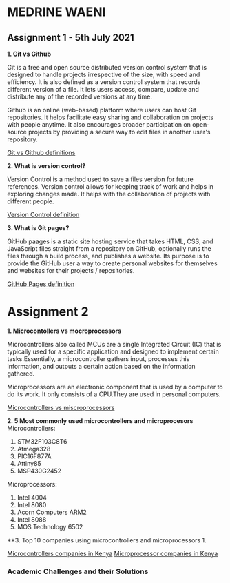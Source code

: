# MEDRINE WAENI 
## Assignment 1 - 5th July 2021
**1. Git vs Github**

Git is a free and open source distributed version control system that is designed to handle projects irrespective of the size, with speed and efficiency. It is also defined as a version control system that records different version of a file. It lets users access, compare, update and distribute any of the recorded versions at any time.

Github is an online (web-based) platform where users can host Git repositories. It helps facilitate easy sharing and collaboration on projects with people anytime. It also encourages broader participation on open-source projects by providing a secure way to edit files in another user's repository.

[Git vs Github definitions](https://www.freecodecamp.org/news/git-and-github-overview/)

**2. What is version control?**

Version Control is a method used to save a files version for future references.
Version control allows for keeping track of work and helps in exploring changes made. It helps with the collaboration of projects with different people.

[Version Control definition](https://ourcodingclub.github.io/tutorials/git/)

**3. What is Git pages?**

GitHub paages is a static site hosting service that takes HTML, CSS, and JavaScript files straight from a repository on GitHub, optionally runs the files through a build process, and publishes a website. Its purpose is to provide the GitHub user a way to create personal websites for themselves and websites for their projects / repositories.

[GitHub Pages definition](https://docs.github.com/en/pages/getting-started-with-github-pages/about-github-pages)

# Assignment 2
**1. Microcontollers vs mocroprocessors**

Microcontrollers also called MCUs are a single Integrated Circuit (IC) that is typically used for a specific application and designed to implement certain tasks.Essentially, a microcontroller gathers input, processes this information, and outputs a certain action based on the information gathered.

Microprocessors are an electronic component that is used by a computer to do its work. It only consists of a CPU.They are used in personal computers.

[Microcontrollers vs miscroprocessors](https://www.guru99.com/difference-between-microprocessor-and-microcontroller.html)

**2. 5 Most commonly used microcontrollers and microprocesors**
Microcontrollers:
1. STM32F103C8T6
2. Atmega328
3. PIC16F877A
4. Attiny85
5. MSP430G2452

Microprocessors:
1. Intel 4004
2. Intel 8080
3. Acorn Computers ARM2
4. Intel 8088
5. MOS Technology 6502

**3. Top 10 companies using microcontrollers and microprocessors
1. 

[Microcontrollers companies in Kenya]()
[Microprocessor companies in Kenya](https://biznakenya.com/the-top-10-ict-companies-in-kenya/)
### Academic Challenges and their Solutions




